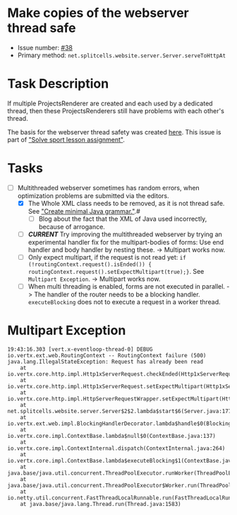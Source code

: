 # Make copies of the webserver thread safe
* Issue number: [\#38](https://codeberg.org/splitcells-net/net.splitcells.network.community/issues/38)
* Primary method: `net.splitcells.website.server.Server.serveToHttpAt`
# Task Description
If multiple ProjectsRenderer are created and each used by a dedicated thread,
then these ProjectsRenderers still have problems with each other's thread.

The basis for the webserver thread safety was created [here](../projects/2024-08-22-sigma-grind-of-24th-of-august-2024.md).
This issue is part of ["Solve sport lesson assignment"](2021-03-07-solve-sport-lesson-assignment.md).
# Tasks
* [ ] Multithreaded webserver sometimes has random errors, when optimization problems are submitted via the editors.
    * [x] The Whole XML class needs to be removed, as it is not thread safe.
      See ["Create minimal Java grammar."](../compatibility-portability-and-adaptability/2021-03-08-create-minimal-java-grammar.md).#
        * [ ] Blog about the fact that the XML of Java used incorrectly, because of arrogance.
    * [ ]  ***CURRENT*** Try improving the multithreaded webserver by trying an experimental handler fix for the multipart-bodies of forms:
      Use end handler and body handler by nesting these. -> Multipart works now.
    * [ ] Only expect multipart, if the request is not read yet: `if (!routingContext.request().isEnded()) { routingContext.request().setExpectMultipart(true);}`.
      See `Multipart Exception`. -> Multipart works now.
    * [ ] When multi threading is enabled, forms are not executed in parallel. -> The handler of the router needs to be a blocking handler.
      `executeBlocking` does not to execute a request in a worker thread. 
# Multipart Exception
````
19:43:16.303 [vert.x-eventloop-thread-0] DEBUG io.vertx.ext.web.RoutingContext -- RoutingContext failure (500)
java.lang.IllegalStateException: Request has already been read
	at io.vertx.core.http.impl.Http1xServerRequest.checkEnded(Http1xServerRequest.java:671)
	at io.vertx.core.http.impl.Http1xServerRequest.setExpectMultipart(Http1xServerRequest.java:477)
	at io.vertx.core.http.impl.HttpServerRequestWrapper.setExpectMultipart(HttpServerRequestWrapper.java:254)
	at net.splitcells.website.server.Server$2$2.lambda$start$6(Server.java:177)
	at io.vertx.ext.web.impl.BlockingHandlerDecorator.lambda$handle$0(BlockingHandlerDecorator.java:48)
	at io.vertx.core.impl.ContextBase.lambda$null$0(ContextBase.java:137)
	at io.vertx.core.impl.ContextInternal.dispatch(ContextInternal.java:264)
	at io.vertx.core.impl.ContextBase.lambda$executeBlocking$1(ContextBase.java:135)
	at java.base/java.util.concurrent.ThreadPoolExecutor.runWorker(ThreadPoolExecutor.java:1144)
	at java.base/java.util.concurrent.ThreadPoolExecutor$Worker.run(ThreadPoolExecutor.java:642)
	at io.netty.util.concurrent.FastThreadLocalRunnable.run(FastThreadLocalRunnable.java:30)
	at java.base/java.lang.Thread.run(Thread.java:1583)
````